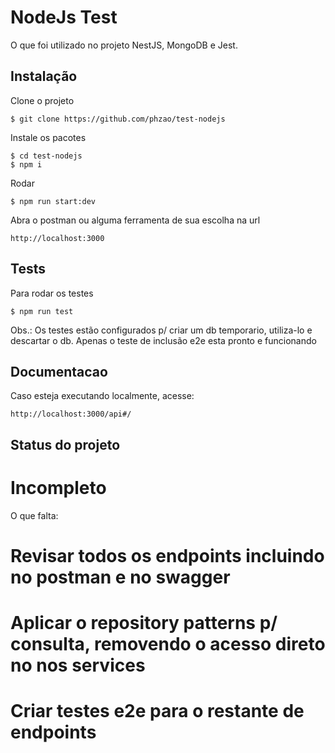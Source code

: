 # NodeJs Test 

O que foi utilizado no projeto NestJS, MongoDB e Jest.

## Instalação

Clone o projeto
```
$ git clone https://github.com/phzao/test-nodejs
```

Instale os pacotes
```
$ cd test-nodejs
$ npm i
```

Rodar
```
$ npm run start:dev 
```
Abra o postman ou alguma ferramenta de sua escolha na url

```
http://localhost:3000
```

## Tests

Para rodar os testes
```
$ npm run test 
```
Obs.: Os testes estão configurados p/ criar um db temporario, utiliza-lo e descartar o db.
Apenas o teste de inclusão e2e esta pronto e funcionando
## Documentacao

Caso esteja executando localmente, acesse:
```
http://localhost:3000/api#/
```

## Status do projeto

# Incompleto
O que falta:
# Revisar todos os endpoints incluindo no postman e no swagger
# Aplicar o repository patterns p/ consulta, removendo o acesso direto no nos services
# Criar testes e2e para o restante de endpoints
